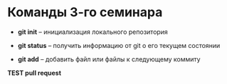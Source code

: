# Команды 3-го семинара 

* **git init** – инициализация локального репозитория

* **git status** – получить информацию от git о его текущем состоянии

* **git add** – добавить файл или файлы к следующему коммиту

**TEST pull request**